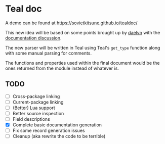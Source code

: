 # Teal doc

A demo can be found at <https://sovietkitsune.github.io/tealdoc/>

This new idea will be based on some points brought up by [daelvn](https://github.com/daelvn) with the [documentation discussion](https://github.com/daelvn/meteor/discussions/7).

The new parser will be written in Teal using Teal's `get_type` function along with some manual parsing for comments.

The functions and properties used within the final document would be the ones returned from the module instead of whatever is.

## TODO

* [ ] Cross-package linking
* [ ] Current-package linking
* [ ] (Better) Lua support
* [ ] Better source inspection
* [ ] Field descriptions
* [x] Complete basic documentation generation
* [ ] Fix some record generation issues
* [ ] Cleanup (aka rewrite the code to be terrible)
